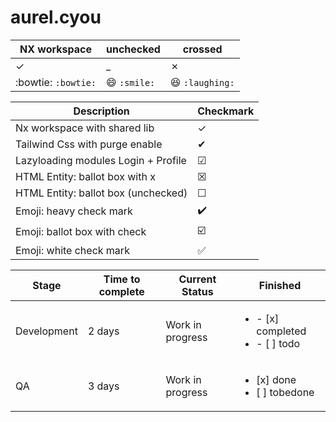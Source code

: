 # aurel.cyou
|NX workspace|unchecked|crossed|
|---|---|---|
|&check;|_|&cross;|
| :bowtie: `:bowtie:` | :smile: `:smile:` | :laughing: `:laughing:` |



| Description                         | Checkmark               |
| ----------------------------------- | ----------------------- |
| Nx workspace with shared lib        | &check;                 |
| Tailwind Css with purge enable      | &#10004;                |
| Lazyloading modules Login + Profile | &#9745;                 |
| HTML Entity: ballot box with x      | &#9746;                 |
| HTML Entity: ballot box (unchecked) | &#9744;                 |
| Emoji: heavy check mark             | :heavy_check_mark:      |
| Emoji: ballot box with check        | :ballot_box_with_check: |
| Emoji: white check mark             | :white_check_mark:      |


| Stage      | Time to complete  | Current Status | Finished                       | 
|------------|---------------|----------------|------------------------------------|
| Development| 2 days    | Work in progress | <ul><li>- [x] completed</li><li>- [ ] todo</li></ul>
| QA     |3 days |  Work in progress | <ul><li>[x] done</li><li>[ ] tobedone</li></ul>